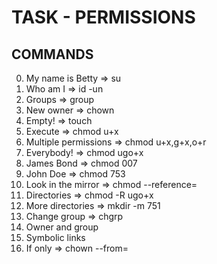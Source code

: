 # TASK - PERMISSIONS
## COMMANDS

0. My name is Betty => su
1. Who am I => id -un
2. Groups => group
3. New owner => chown
4. Empty! => touch
5. Execute => chmod u+x
6. Multiple permissions => chmod u+x,g+x,o+r
7. Everybody! => chmod ugo+x
8. James Bond => chmod 007
9. John Doe => chmod 753
10. Look in the mirror => chmod --reference=
11. Directories => chmod -R ugo+x
12. More directories => mkdir -m 751
13. Change group => chgrp
14. Owner and group
15. Symbolic links
16. If only => chown --from=
